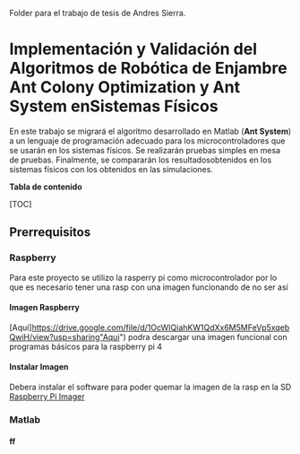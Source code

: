 Folder para el trabajo de tesis de Andres Sierra.

# Implementación y Validación del Algoritmos de Robótica de Enjambre Ant Colony Optimization y Ant System enSistemas Físicos

En este trabajo se migrará el algoritmo desarrollado en Matlab (**Ant System**) a un lenguaje de programación adecuado para los microcontroladores que se usarán en los sistemas físicos. Se realizarán pruebas simples en mesa de pruebas. Finalmente, se compararán los resultadosobtenidos en los sistemas físicos con los obtenidos en las simulaciones.

**Tabla de contenido**

[TOC]

## Prerrequisitos 
### Raspberry 
Para este proyecto se utilizo la rasperry pi como microcontrolador por lo que es necesario tener una rasp con una imagen funcionando de no ser así
#### Imagen Raspberry
[Aquí]https://drive.google.com/file/d/1OcWIQiahKW1QdXx6M5MFeVp5xqebQwiH/view?usp=sharing"Aqui") podra descargar una imagen funcional con programas básicos para la raspberry pi 4
#### Instalar Imagen
Debera instalar el software para poder quemar la imagen de la rasp en la SD [Raspberry Pi Imager](http://https://www.raspberrypi.org/software/ "Raspberry Pi Imager")

### Matlab
#### ff
